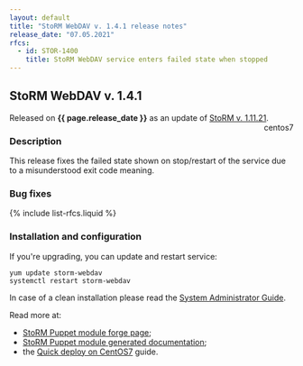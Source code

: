 ```yaml
---
layout: default
title: "StoRM WebDAV v. 1.4.1 release notes"
release_date: "07.05.2021"
rfcs:
  - id: STOR-1400
    title: StoRM WebDAV service enters failed state when stopped
---
```


## StoRM WebDAV v. 1.4.1

Released on **{{ page.release_date }}** as an update of [StoRM v. 1.11.21][release-notes].
<span style="float: right; margin-left: 8px;" class="label label-info">centos7</span>

### Description

This release fixes the failed state shown on stop/restart of the service due to a misunderstood exit code meaning.

### Bug fixes

{% include list-rfcs.liquid %}


### Installation and configuration

If you're upgrading, you can update and restart service:

```
yum update storm-webdav
systemctl restart storm-webdav
```

In case of a clean installation please read the [System Administrator Guide][storm-sysadmin-guide].

Read more at:
* [StoRM Puppet module forge page][stormpuppetmodule];
* [StoRM Puppet module generated documentation][stormpuppetmoduledoc];
* the [Quick deploy on CentOS7][quickdeploy] guide.

[stormpuppetmodule]: https://forge.puppet.com/cnafsd/storm
[stormpuppetmoduledoc]: https://italiangrid.github.io/storm-puppet-module/

[release-notes]: {{site.baseurl}}/release-notes/StoRM-v1.11.20.html
[storm-sysadmin-guide]: {{site.baseurl}}/documentation/sysadmin-guide/1.11.20

[quickdeploy]: {{site.baseurl}}/documentation/sysadmin-guide/1.11.20/quick-deployments/centos7/
[dav-guide]: {{site.baseurl}}/documentation/sysadmin-guide/1.11.20/installation-guides/storm-webdav/storm-webdav-guide/

